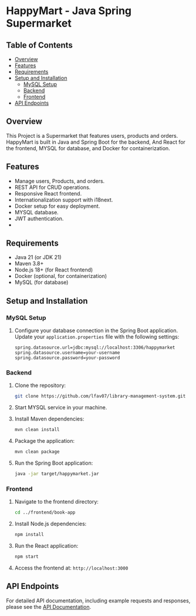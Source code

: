 # HappyMart - Java Spring Supermarket


## Table of Contents
- [Overview](#overview)
- [Features](#features)
- [Requirements](#requirements)
- [Setup and Installation](#setup-and-installation)
   - [MySQL Setup](#mysql-setup)
   - [Backend](#backend)
   - [Frontend](#frontend)
- [API Endpoints](#api-endpoints)

## Overview

This Project is a Supermarket that features users, products and orders. HappyMart is built in Java and Spring Boot for the backend,
And React for the frontend, MYSQL for database, and Docker for containerization.

## Features
- Manage users, Products, and orders.
- REST API for CRUD operations.
- Responsive React frontend.
- Internationalization support with i18next.
- Docker setup for easy deployment.
- MYSQL database.
- JWT authentication.
- 
## Requirements

- Java 21 (or JDK 21)
- Maven 3.8+
- Node.js 18+ (for React frontend)
- Docker (optional, for containerization)
- MySQL (for database)

## Setup and Installation

### MySQL Setup
1. Configure your database connection in the Spring Boot application. Update your `application.properties` file with the following settings:

   ```properties
   spring.datasource.url=jdbc:mysql://localhost:3306/happymarket
   spring.datasource.username=your-username
   spring.datasource.password=your-password
   ```

### Backend


1. Clone the repository:

   ```bash
   git clone https://github.com/lfav07/library-management-system.git
   ```
   

2. Start MYSQL service in your machine.


3. Install Maven dependencies:

   ```bash
   mvn clean install
   ```

4. Package the application:

   ```bash
   mvn clean package
   ```

5. Run the Spring Boot application:

   ```bash
   java -jar target/happymarket.jar
   ```

### Frontend

1. Navigate to the frontend directory:

   ```bash
   cd ../frontend/book-app
   ```

2. Install Node.js dependencies:

   ```bash
   npm install
   ```

3. Run the React application:

   ```bash
   npm start
   ```

4. Access the frontend at: `http://localhost:3000`

## API Endpoints

For detailed API documentation, including example requests and responses, please see the [API Documentation](./API.md).


